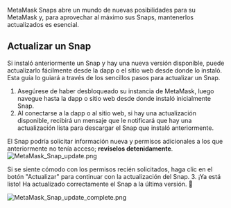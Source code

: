 MetaMask Snaps abre un mundo de nuevas posibilidades para su MetaMask y, para aprovechar al máximo sus Snaps, mantenerlos actualizados es esencial.


Actualizar un Snap
------------------


Si instaló anteriormente un Snap y hay una nueva versión disponible, puede actualizarlo fácilmente desde la dapp o el sitio web desde donde lo instaló. Esta guía lo guiará a través de los sencillos pasos para actualizar un Snap.


1. Asegúrese de haber desbloqueado su instancia de MetaMask, luego navegue hasta la dapp o sitio web desde donde instaló inicialmente Snap.
2. Al conectarse a la dapp o al sitio web, si hay una actualización disponible, recibirá un mensaje que le notificará que hay una actualización lista para descargar el Snap que instaló anteriormente.  
  
El Snap podría solicitar información nueva y permisos adicionales a los que anteriormente no tenía acceso; **revíselos detenidamente**.
![MetaMask_Snap_update.png](https://support.metamask.io/hc/article_attachments/18406616630683)


Si se siente cómodo con los permisos recién solicitados, haga clic en el botón "Actualizar" para continuar con la actualización del Snap.
3. ¡Ya está listo! Ha actualizado correctamente el Snap a la última versión. 🚀


![MetaMask_Snap_update_complete.png](https://support.metamask.io/hc/article_attachments/18406616631835)
